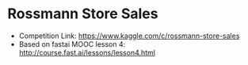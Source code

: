 # Rossmann Store Sales

- Competition Link: https://www.kaggle.com/c/rossmann-store-sales
- Based on fastai MOOC lesson 4: http://course.fast.ai/lessons/lesson4.html
